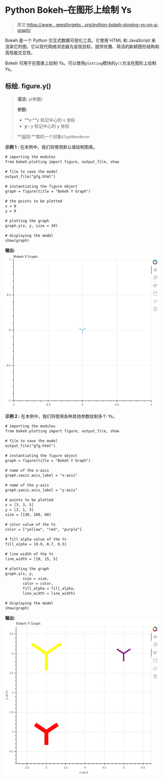 # Python Bokeh–在图形上绘制 Ys

> 原文:[https://www . geesforgeks . org/python-bokeh-ploging-ys-on-a-graph/](https://www.geeksforgeeks.org/python-bokeh-plotting-ys-on-a-graph/)

Bokeh 是一个 Python 交互式数据可视化工具。它使用 HTML 和 JavaScript 来渲染它的图。它以现代网络浏览器为呈现目标，提供优雅、简洁的新颖图形结构和高性能交互性。

Bokeh 可用于在图表上绘制 Ys。可以使用`plotting`模块的`y()`方法在图形上绘制 Ys。

## 标绘. figure.y()

> **语法:** y(参数)
> 
> **参数:**
> 
> *   **x:**y 标记中心的 x 坐标
> *   **y :** y 标记中心的 y 坐标
> 
> **返回:**类的一个对象`GlyphRenderer`

**示例 1 :** 在本例中，我们将使用默认值绘制图表。

```
# importing the modules
from bokeh.plotting import figure, output_file, show

# file to save the model
output_file("gfg.html")

# instantiating the figure object
graph = figure(title = "Bokeh Y Graph")

# the points to be plotted
x = 0
y = 0

# plotting the graph
graph.y(x, y, size = 30)

# displaying the model
show(graph)
```

**输出:**
![](img/f0563ba4967946bdc1d5de4f0273bb32.png)

**示例 2 :** 在本例中，我们将使用各种其他参数绘制多个 Ys。

```
# importing the modules 
from bokeh.plotting import figure, output_file, show 

# file to save the model 
output_file("gfg.html") 

# instantiating the figure object 
graph = figure(title = "Bokeh Y Graph") 

# name of the x-axis 
graph.xaxis.axis_label = "x-axis"

# name of the y-axis 
graph.yaxis.axis_label = "y-axis"

# points to be plotted
x = [3, 3, 5]
y = [3, 1, 3]
size = [130, 100, 60]

# color value of the Ys
color = ["yellow", "red", "purple"]

# fill alpha value of the Ys
fill_alpha = [0.9, 0.7, 0.5]

# line width of the Ys
line_width = [10, 15, 5]

# plotting the graph 
graph.y(x, y,
        size = size,
        color = color,
        fill_alpha = fill_alpha,
        line_width = line_width) 

# displaying the model 
show(graph)
```

**输出:**
![](img/8a9f15cbf14d3c15636e1e1fda186664.png)